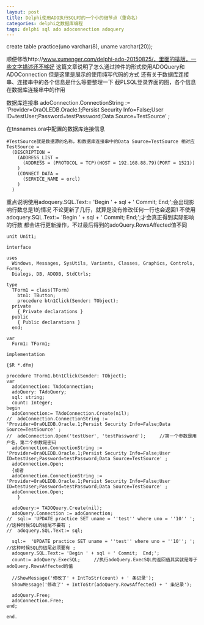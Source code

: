 ```yaml
---
layout: post
title: Delphi使用ADO执行SQL时的一个小的细节点（重命名）
categories: delphi之数据库编程 
tags: delphi sql ado adoconnection adoquery
---
```



create table practice(uno varchar(8), uname varchar(20));

顺便修改http://www.xumenger.com/delphi-ado-20150825/，里面的排版，一些文字描述还不够好
这篇文章说明了怎么通过控件的形式使用ADOQuery和ADOConnection
	但是这里是展示的使用纯写代码的方式
	还有关于数据库连接串、连接串中的各个信息是什么等要整理一下
	截PLSQL登录界面的图，各个信息在数据库连接串中的作用

数据库连接串
adoConnection.ConnectionString := 'Provider=OraOLEDB.Oracle.1;Persist Security Info=False;User ID=testUser;Password=testPassword;Data Source=TestSource' ;

在tnsnames.ora中配置的数据库连接信息
```
#TestSource就是数据源的名称，和数据库连接串中的Data Source=TestSource 相对应
TestSource =
  (DESCRIPTION =
    (ADDRESS_LIST =
      (ADDRESS = (PROTOCOL = TCP)(HOST = 192.168.88.79)(PORT = 1521))
    )
    (CONNECT_DATA =
      (SERVICE_NAME = orcl)
    )
  )

```

重点说明使用adoquery.SQL.Text:= 'Begin ' + sql + ' Commit;  End;';会出现影响行数总是1的情况
	不论更新了几行，就算是没有修改任何一行也会返回1
不使用adoquery.SQL.Text:= 'Begin ' + sql + ' Commit;  End;';才会真正得到实际影响的行数
	都会进行更新操作，不过最后得到的adoQuery.RowsAffected值不同


```
unit Unit1;

interface

uses
  Windows, Messages, SysUtils, Variants, Classes, Graphics, Controls, Forms,
  Dialogs, DB, ADODB, StdCtrls;

type
  TForm1 = class(TForm)
    btn1: TButton;
    procedure btn1Click(Sender: TObject);
  private
    { Private declarations }
  public
    { Public declarations }
  end;

var
  Form1: TForm1;

implementation

{$R *.dfm}

procedure TForm1.btn1Click(Sender: TObject);
var
  adoConnection: TAdoConnection;
  adoQuery: TAdoQuery;
  sql: string;
  count: Integer;
begin
  adoConnection:= TAdoConnection.Create(nil);
//  adoConnection.ConnectionString := 'Provider=OraOLEDB.Oracle.1;Persist Security Info=False;Data Source=TestSource' ;
//  adoConnection.Open('testUser', 'testPassword');     //第一个参数是用户名，第二个参数是密码
  adoConnection.ConnectionString := 'Provider=OraOLEDB.Oracle.1;Persist Security Info=False;User ID=testUser;Password=testPassword;Data Source=TestSource' ;
  adoConnection.Open;
  {或者
  adoConnection.ConnectionString := 'Provider=OraOLEDB.Oracle.1;Persist Security Info=False;User ID=testUser;Password=testPassword;Data Source=TestSource' ;
  adoConnection.Open;
    }

  adoQuery:= TADOQuery.Create(nil);
  adoQuery.Connection := adoConnection;
//  sql:= 'UPDATE practice SET uname = ''test'' where uno = ''10'' ';		//这种时候SQL的结尾不要有 ;
//  adoquery.SQL.Text:= sql;

  sql:=  'UPDATE practice SET uname = ''test'' where uno = ''10''; ';		//这种时候SQL的结尾必须要有 ;
  adoquery.SQL.Text:= 'Begin ' + sql + ' Commit;  End;';
  count:= adoQuery.ExecSQL;		//执行adoQuery.ExecSQL的返回值其实就是等于adoQuery.RowsAffected的值

  //ShowMessage('修改了' + IntToStr(count) + ' 条记录');
  ShowMessage('修改了' + IntToStr(adoQuery.RowsAffected) + ' 条记录');

  adoQuery.Free;
  adoConnection.Free;
end;

end.

```
